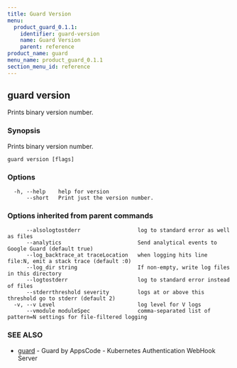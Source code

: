 ```yaml
---
title: Guard Version
menu:
  product_guard_0.1.1:
    identifier: guard-version
    name: Guard Version
    parent: reference
product_name: guard
menu_name: product_guard_0.1.1
section_menu_id: reference
---
```

## guard version

Prints binary version number.

### Synopsis

Prints binary version number.

```
guard version [flags]
```

### Options

```
  -h, --help    help for version
      --short   Print just the version number.
```

### Options inherited from parent commands

```
      --alsologtostderr                  log to standard error as well as files
      --analytics                        Send analytical events to Google Guard (default true)
      --log_backtrace_at traceLocation   when logging hits line file:N, emit a stack trace (default :0)
      --log_dir string                   If non-empty, write log files in this directory
      --logtostderr                      log to standard error instead of files
      --stderrthreshold severity         logs at or above this threshold go to stderr (default 2)
  -v, --v Level                          log level for V logs
      --vmodule moduleSpec               comma-separated list of pattern=N settings for file-filtered logging
```

### SEE ALSO

* [guard](/products/guard/0.1.1/reference/guard)	 - Guard by AppsCode - Kubernetes Authentication WebHook Server

